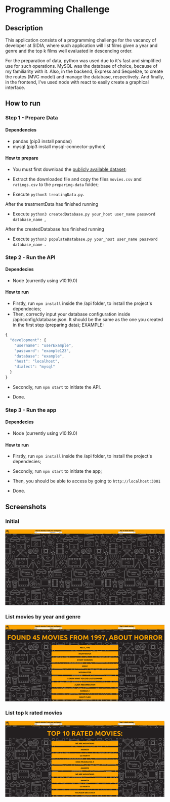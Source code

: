 # Programming Challenge

## Description

This application consists of a programming challenge for the vacancy of developer at SIDIA, where such application will list films given a year and genre and the top k films well evaluated in descending order.

For the preparation of data, python was used due to it's fast and simplified use for such operations. MySQL was the database of choice, because of my familiarity with it. Also, in the backend, Express and Sequelize, to create the routes (MVC model) and manage the database, respectively. And finally, in the frontend, I've used node with react to easily create a graphical interface.

## How to run


### Step 1 - Prepare Data

#### Dependencies

- pandas (pip3 install pandas)
- mysql (pip3 install mysql-connector-python)

#### How to prepare

 - You must first download the [publicly available dataset](http://files.grouplens.org/datasets/movielens/ml-25m.zip);

 - Extract the downloaded file and copy the files ```movies.csv``` and ```ratings.csv``` to the ```preparing-data``` folder;

 - Execute  ```python3 treatingData.py```.

After the treatmentData has finished running

- Execute ```python3 createdDatabase.py your_host user_name password database_name ```,

After the createdDatabase has finished running 

- Execute ```python3 populateDatabase.py your_host user_name password database_name ```.


### Step 2 - Run the API

#### Dependecies

- Node (currently using v10.19.0)


#### How to run

- Firstly, run ```npm install``` inside the /api folder, to install the project's dependecies;
- Then, correctly input your database configuration inside /api/config/database.json. It should be the same as the one you created in the first step (preparing data);
EXAMPLE:
```javascript
{
  "development": { 
    "username": "userExample",
    "password": "example123",
    "database": "example",
    "host": "localhost",
    "dialect": "mysql"
  }
}
```

- Secondly, run ```npm start``` to initiate the API.

- Done.


### Step 3 - Run the app

#### Dependecies

- Node (currently using v10.19.0)

#### How to run

- Firstly, run ```npm install``` inside the /api folder, to install the project's dependecies;

- Secondly, run ```npm start``` to initiate the app;

- Then, you should be able to access by going to ```http://localhost:3001```

- Done.

## Screenshots 
### Initial

![Initial](app_images/initial.png)

### List movies by year and genre

![YearAndGenre](app_images/yearandgenre.png)

### List top k rated movies

![YearAndGenre](app_images/topk.png)